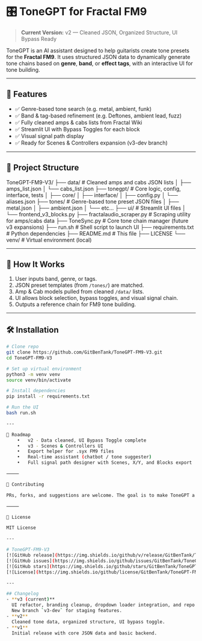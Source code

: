 # 🎛️ ToneGPT for Fractal FM9

> **Current Version:** v2 — Cleaned JSON, Organized Structure, UI Bypass Ready

ToneGPT is an AI assistant designed to help guitarists create tone presets for the **Fractal FM9**. It uses structured JSON data to dynamically generate tone chains based on **genre**, **band**, or **effect tags**, with an interactive UI for tone building.

---

## 🚀 Features
- ✅ Genre-based tone search (e.g. metal, ambient, funk)
- ✅ Band & tag-based refinement (e.g. Deftones, ambient lead, fuzz)
- ✅ Fully cleaned amps & cabs lists from Fractal Wiki
- ✅ Streamlit UI with Bypass Toggles for each block
- ✅ Visual signal path display
- ✅ Ready for Scenes & Controllers expansion (v3-dev branch)

---

## 📂 Project Structure

ToneGPT-FM9-V3/
├── data/                # Cleaned amps and cabs JSON lists
│   ├── amps_list.json
│   └── cabs_list.json
├── tonegpt/             # Core logic, config, interface, tests
│   ├── core/
│   ├── interface/
│   ├── config.py
│   └── aliases.json
├── tones/               # Genre-based tone preset JSON files
│   ├── metal.json
│   ├── ambient.json
│   └── etc…
├── ui/                  # Streamlit UI files
│   └── frontend_v3_blocks.py
├── fractalaudio_scraper.py # Scraping utility for amps/cabs data
├── ToneSync.py          # Core tone chain manager (future v3 expansions)
├── run.sh               # Shell script to launch UI
├── requirements.txt     # Python dependencies
├── README.md            # This file
├── LICENSE
└── venv/                # Virtual environment (local)

---

## 🧠 How It Works
1. User inputs band, genre, or tags.
2. JSON preset templates (from `/tones/`) are matched.
3. Amp & Cab models pulled from cleaned `/data/` lists.
4. UI allows block selection, bypass toggles, and visual signal chain.
5. Outputs a reference chain for FM9 tone building.

---

## 🛠️ Installation
```bash
# Clone repo
git clone https://github.com/GitBenTank/ToneGPT-FM9-V3.git
cd ToneGPT-FM9-V3

# Set up virtual environment
python3 -m venv venv
source venv/bin/activate

# Install dependencies
pip install -r requirements.txt

# Run the UI
bash run.sh

---

🎯 Roadmap
	•	v2 - Data cleaned, UI Bypass Toggle complete
	•	v3 - Scenes & Controllers UI
	•	Export helper for .syx FM9 files
	•	Real-time assistant (chatbot / tone suggester)
	•	Full signal path designer with Scenes, X/Y, and Blocks export

⸻

🙌 Contributing

PRs, forks, and suggestions are welcome. The goal is to make ToneGPT a helpful, clean tool for FM9 users.

⸻

📄 License

MIT License

---

# ToneGPT-FM9-V3
[![GitHub release](https://img.shields.io/github/v/release/GitBenTank/ToneGPT-FM9-V3?style=flat-square)](https://github.com/GitBenTank/ToneGPT-FM9-V3/releases)
[![GitHub issues](https://img.shields.io/github/issues/GitBenTank/ToneGPT-FM9-V3?style=flat-square)](https://github.com/GitBenTank/ToneGPT-FM9-V3/issues)
[![GitHub stars](https://img.shields.io/github/stars/GitBenTank/ToneGPT-FM9-V3?style=flat-square)](https://github.com/GitBenTank/ToneGPT-FM9-V3/stargazers)
[![License](https://img.shields.io/github/license/GitBenTank/ToneGPT-FM9-V3?style=flat-square)](LICENSE)

---

## Changelog
- **v3 (current)**
  UI refactor, branding cleanup, dropdown loader integration, and repo rename for clarity.
  New branch `v3-dev` for staging features.
- **v2**
  Cleaned tone data, organized structure, UI bypass toggle.
- **v1**
  Initial release with core JSON data and basic backend.
